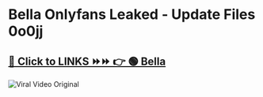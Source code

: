 
 # Bella Onlyfans Leaked - Update Files 0o0jj

## <h2><a href="https://clipsfans.com/Bella&ref=git">🔗 Click to LINKS ⏩⏩ 👉 🟢 Bella </a></h2>

<a href="https://clipsfans.com/Bella&ref=git" rel="nofollow" data-target="animated-image.originalLink"><img src="https://i.ibb.co.com/xMMVF88/686577567.gif" alt="Viral Video Original" style="max-width: 100%; display: inline-block;" data-target="animated-image.originalImage"></a>

